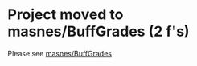 # Project moved to masnes/BuffGrades (2 f's)

Please see
[masnes/BuffGrades](https://github.com/masnes/BuffGrades)
